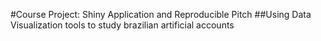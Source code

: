 #Course Project: Shiny Application and Reproducible Pitch
##Using Data Visualization tools to study brazilian artificial accounts


